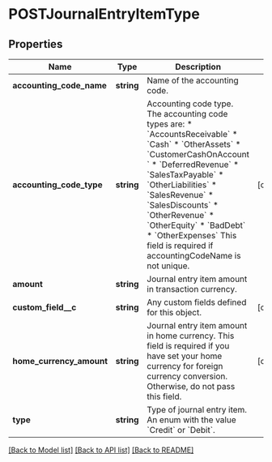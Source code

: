 # POSTJournalEntryItemType

## Properties
Name | Type | Description | Notes
------------ | ------------- | ------------- | -------------
**accounting_code_name** | **string** | Name of the accounting code. | 
**accounting_code_type** | **string** | Accounting code type. The accounting code types are:  * &#x60;AccountsReceivable&#x60; *  &#x60;Cash&#x60; *  &#x60;OtherAssets&#x60; *  &#x60;CustomerCashOnAccount &#x60; * &#x60;DeferredRevenue&#x60; * &#x60;SalesTaxPayable&#x60; * &#x60;OtherLiabilities&#x60; * &#x60;SalesRevenue&#x60; * &#x60;SalesDiscounts&#x60; * &#x60;OtherRevenue&#x60;  * &#x60;OtherEquity&#x60; * &#x60;BadDebt&#x60;   * &#x60;OtherExpenses&#x60;  This field is required if accountingCodeName is not unique. | [optional] 
**amount** | **string** | Journal entry item amount in transaction currency. | 
**custom_field__c** | **string** | Any custom fields defined for this object. | [optional] 
**home_currency_amount** | **string** | Journal entry item amount in home currency.  This field is required if you have set your home currency for foreign currency conversion. Otherwise, do not pass this field. | [optional] 
**type** | **string** | Type of journal entry item. An enum with the value &#x60;Credit&#x60; or &#x60;Debit&#x60;. | 

[[Back to Model list]](../README.md#documentation-for-models) [[Back to API list]](../README.md#documentation-for-api-endpoints) [[Back to README]](../README.md)


